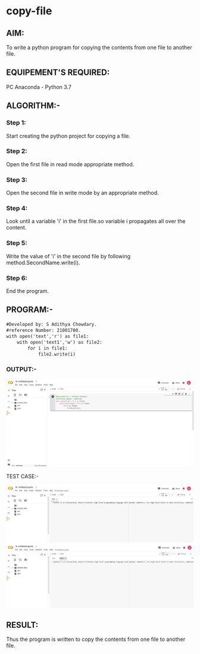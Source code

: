 # copy-file
## AIM:
To write a python program for copying the contents from one file to another file.
## EQUIPEMENT'S REQUIRED: 
PC
Anaconda - Python 3.7
## ALGORITHM:-
 
### Step 1:

Start creating the python project for copying a file.

### Step 2:

Open the first file in read mode appropriate method.
 
### Step 3: 

Open the second file in write mode by an appropriate method.

### Step 4: 

Look until a variable 'i' in the first file.so variable i propagates all over the content.

### Step 5:

Write the value of 'i' in the second file by following method.SecondName.write(i).

### Step 6: 

End the program.

## PROGRAM:-
~~~
#Developed by: S Adithya Chowdary.
#reference Number: 21001700.
with open('text','r') as file1:
    with open('text1','w') as file2:
        for i in file1:
            file2.write(i)
~~~

### OUTPUT:-

![OUTPUT](/IMAGES/img32.png)

TEST CASE:-

![OUTPUT](/IMAGES/img22.png)
![OUTPUT](/IMAGES/img112.png)




## RESULT:
Thus the program is written to copy the contents from one file to another file.
